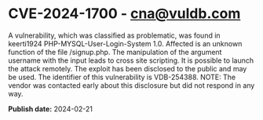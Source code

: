 # CVE-2024-1700 - cna@vuldb.com

A vulnerability, which was classified as problematic, was found in keerti1924 PHP-MYSQL-User-Login-System 1.0. Affected is an unknown function of the file /signup.php. The manipulation of the argument username with the input <script>alert("xss")</script> leads to cross site scripting. It is possible to launch the attack remotely. The exploit has been disclosed to the public and may be used. The identifier of this vulnerability is VDB-254388. NOTE: The vendor was contacted early about this disclosure but did not respond in any way.

**Publish date:** 2024-02-21
